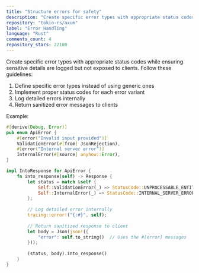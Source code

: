 ```yaml
---
title: "Structure errors for safety"
description: "Create specific error types with appropriate status codes while ensuring sensitive details are logged but not exposed to clients. Follow guidelines for defining specific error types, implementing proper status codes, logging detailed errors internally, and returning sanitized error messages to clients."
repository: "tokio-rs/axum"
label: "Error Handling"
language: "Rust"
comments_count: 4
repository_stars: 22100
---
```


Create specific error types with appropriate status codes while ensuring sensitive details are logged but not exposed to clients. Follow these guidelines:

1. Define specific error types instead of using generic ones
2. Implement proper status codes for each error variant
3. Log detailed errors internally
4. Return sanitized error messages to clients

Example:
```rust
#[derive(Debug, Error)]
pub enum ApiError {
    #[error("Invalid input provided")]
    ValidationError(#[from] JsonRejection),
    #[error("Internal server error")]
    InternalError(#[source] anyhow::Error),
}

impl IntoResponse for ApiError {
    fn into_response(self) -> Response {
        let status = match &self {
            Self::ValidationError(_) => StatusCode::UNPROCESSABLE_ENTITY,
            Self::InternalError(_) => StatusCode::INTERNAL_SERVER_ERROR,
        };
        
        // Log detailed error internally
        tracing::error!("{:#}", self);
        
        // Return sanitized response to client
        let body = Json(json!({
            "error": self.to_string()  // Uses the #[error] messages
        }));
        
        (status, body).into_response()
    }
}
```